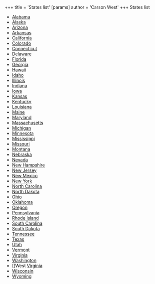 +++
 title = 'States list'
[params]
	author = 'Carson West'
+++
States list
- [Alabama](./../alabama/)
- [Alaska](./../alaska/)
- [Arizona](./../arizona/)
- [Arkansas](./../arkansas/)
- [California](./../california/)
- [Colorado](./../colorado/)
- [Connecticut](./../connecticut/)
- [Delaware](./../delaware/)
- [Florida](./../florida/)
- [Georgia](./../georgia/)
- [Hawaii](./../hawaii/)
- [Idaho](./../idaho/)
- [Illinois](./../illinois/)
- [Indiana](./../indiana/)
- [Iowa](./../iowa/)
- [Kansas](./../kansas/)
- [Kentucky](./../kentucky/)
- [Louisiana](./../louisiana/)
- [Maine](./../maine/)
- [Maryland](./../maryland/)
- [Massachusetts](./../massachusetts/)
- [Michigan](./../michigan/)
- [Minnesota](./../minnesota/)
- [Mississippi](./../mississippi/)
- [Missouri](./../missouri/)
- [Montana](./../montana/)
- [Nebraska](./../nebraska/)
- [Nevada](./../nevada/)
- [New Hampshire](./../new-hampshire/)
- [New Jersey](./../new-jersey/)
- [New Mexico](./../new-mexico/)
- [New York](./../new-york/)
- [North Carolina](./../north-carolina/)
- [North Dakota](./../north-dakota/)
- [Ohio](./../ohio/)
- [Oklahoma](./../oklahoma/)
- [Oregon](./../oregon/)
- [Pennsylvania](./../pennsylvania/)
- [Rhode Island](./../rhode-island/)
- [South Carolina](./../south-carolina/)
- [South Dakota](./../south-dakota/)
- [Tennessee](./../tennessee/)
- [Texas](./../texas/)
- [Utah](./../utah/)
- [Vermont](./../vermont/)
- [Virginia](./../virginia/)
- [Washington](./../washington/)
- [[West [Virginia](./../virginia/)
- [Wisconsin](./../wisconsin/)
- [Wyoming](./../wyoming/)